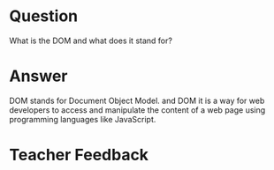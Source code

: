 # Question
What is the DOM and what does it stand for?

# Answer
DOM stands for Document Object Model. and DOM 
it is a way for web developers to access and
manipulate the content of a web page using programming languages like JavaScript.


# Teacher Feedback
